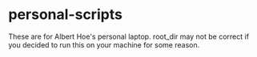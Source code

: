 ﻿# personal-scripts

These are for Albert Hoe's personal laptop. root_dir may not be correct if you decided to run this on your machine for some reason.

